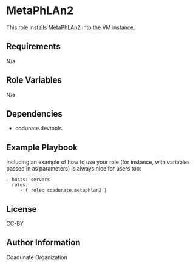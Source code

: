 MetaPhLAn2
=========

This role installs MetaPhLAn2 into the VM instance.

Requirements
------------

N/a

Role Variables
--------------

N/a

Dependencies
------------

- codunate.devtools

Example Playbook
----------------

Including an example of how to use your role (for instance, with variables passed in as parameters) is always nice for users too:

    - hosts: servers
      roles:
         - { role: coadunate.metaphlan2 }  

License
-------

CC-BY

Author Information
------------------

Coadunate Organization
